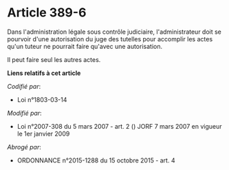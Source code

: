 # Article 389-6

Dans l'administration légale sous contrôle judiciaire, l'administrateur doit se pourvoir d'une autorisation du juge des
tutelles pour accomplir les actes qu'un tuteur ne pourrait faire qu'avec une autorisation.

Il peut faire seul les autres actes.

**Liens relatifs à cet article**

_Codifié par_:

  - Loi n°1803-03-14

_Modifié par_:

  - Loi n°2007-308 du 5 mars 2007 - art. 2 () JORF 7 mars 2007 en vigueur le 1er janvier 2009

_Abrogé par_:

  - ORDONNANCE n°2015-1288 du 15 octobre 2015 - art. 4
